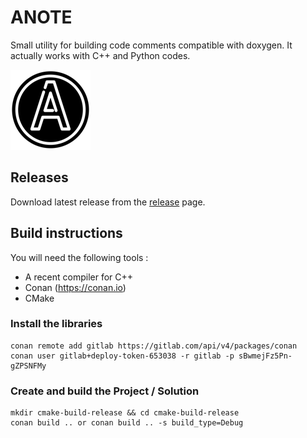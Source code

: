 # ANOTE

Small utility for building code comments compatible with doxygen. It actually works with C++ and Python codes.

![anote logo](art/Anote_icon.png)

## Releases
Download latest release from the [release](https://github.com/lucsch/anote/releases/latest) page.

## Build instructions
You will need the following tools :

- A recent compiler for C++
- Conan (https://conan.io)
- CMake

### Install the libraries

    conan remote add gitlab https://gitlab.com/api/v4/packages/conan
    conan user gitlab+deploy-token-653038 -r gitlab -p sBwmejFz5Pn-gZPSNFMy

### Create and build the Project / Solution

    mkdir cmake-build-release && cd cmake-build-release
    conan build .. or conan build .. -s build_type=Debug

